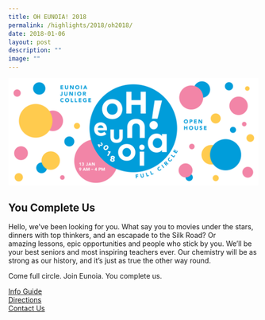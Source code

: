 ```yaml
---
title: OH EUNOIA! 2018
permalink: /highlights/2018/oh2018/
date: 2018-01-06
layout: post
description: ""
image: ""
---
```

![](/images/OH2018_Banner.png)

## You Complete Us

Hello, we've been looking for you. What say you to movies under the stars, dinners with top thinkers, and an escapade to the Silk Road? Or amazing lessons, epic opportunities and people who stick by you. We’ll be your best seniors and most inspiring teachers ever. Our chemistry will be as strong as our history, and it’s just as true the other way round.

Come full circle. Join Eunoia. You complete us.

[Info Guide](/files/OH-Eunoia-Info-Guide.pdf)   
[Directions](#Directions)  
[Contact Us](/about/contact-us/)